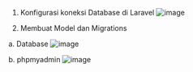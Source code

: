 1. Konfigurasi koneksi Database di Laravel
![image](https://github.com/user-attachments/assets/dedd290c-0366-4379-a619-8dd8bbb83939)

2. Membuat Model dan Migrations

a. Database
![image](https://github.com/user-attachments/assets/2a3e37b1-525e-49a7-b622-f3a76d7b1b22)

b. phpmyadmin
![image](https://github.com/user-attachments/assets/f96a8236-a90f-4ab6-9bab-a075e6662841)
